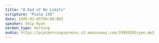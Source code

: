 ```yaml
---
title: "A God of No Limits"
scripture: "Psalm 139"
date: 1995-02-05T00:00:00Z
speaker: Skip Ryan
sermon_type: morning
audio: https://pcpcmorningsermons.s3.amazonaws.com/19950205ryan.mp3 
---
```



